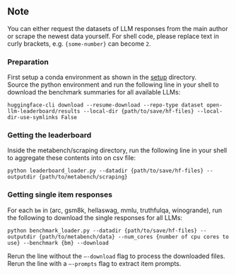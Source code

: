 ## Note
You can either request the datasets of LLM responses from the main author or scrape the newest data yourself. For shell code, please replace text in curly brackets, e.g. `{some-number}` can become `2`.


### Preparation
First setup a conda environment as shown in the [setup](../setup) directory.\
Source the python environment and run the following line in your shell to download the benchmark summaries for all available LLMs:

```console
huggingface-cli download --resume-download --repo-type dataset open-llm-leaderboard/results --local-dir {path/to/save/hf-files} --local-dir-use-symlinks False
```

### Getting the leaderboard
Inside the metabench/scraping directory, run the following line in your shell to aggregate these contents into on csv file:

```console
python leaderboard_loader.py --datadir {path/to/save/hf-files} --outputdir {path/to/metabench/scraping}
```

### Getting single item responses
For each `bm` in (arc, gsm8k, hellaswag, mmlu, truthfulqa, winogrande), run the following to download the single responses for all LLMs:

```console
python benchmark_loader.py --datadir {path/to/save/hf-files} --outputdir {path/to/metabench/data} --num_cores {number of cpu cores to use} --benchmark {bm} --download
```

Rerun the line without the `–-download` flag to process the downloaded files.\
Rerun the line with a `–-prompts` flag to extract item prompts.
